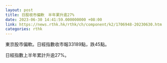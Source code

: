 ```yaml
---
layout: post
title: 日股收市偏軟　半年累升逾27%
date: 2023-06-30 14:41:59.000000000 +08:00
link: https://news.rthk.hk/rthk/ch/component/k2/1706948-20230630.htm
categories: rthk
---
```


東京股市偏軟。日經指數收市報33189點，跌45點。

日經指數上半年累計升逾27%。
